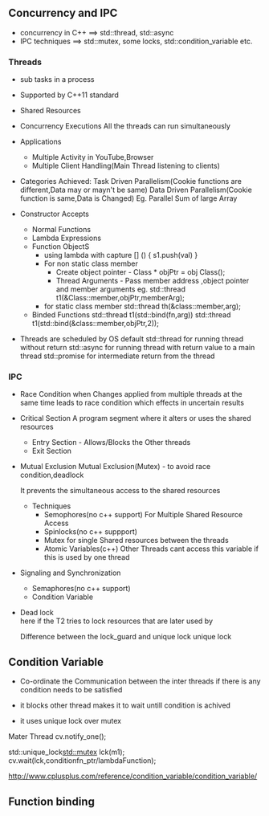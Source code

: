 ## Concurrency and IPC
* concurrency in C++ ==> std::thread, std::async
* IPC techniques  ==> std::mutex, some locks, std::condition_variable etc.

### Threads
* sub tasks in a process
* Supported by C++11 standard
* Shared Resources
* Concurrency Executions
    All the threads can run simultaneously

* Applications
    * Multiple Activity in YouTube,Browser
    * Multiple Client Handling(Main Thread listening to clients)

* Categories Achieved:
    Task Driven Parallelism(Cookie functions are different,Data may or mayn't be same)
    Data Driven Parallelism(Cookie function is same,Data is Changed)
        Eg. Parallel Sum of large Array

* Constructor Accepts
    * Normal Functions
    * Lambda Expressions
    * Function ObjectS
        * using lambda with capture [] () { s1.push(val) }
        * For non static class member
            * Create object pointer - Class * objPtr = obj Class();
            * Thread Arguments - Pass member address ,object pointer and member arguments
                eg. std::thread t1(&Class::member,objPtr,memberArg);       
        * for static class member
            std::thread th(&class::member,arg);
    * Binded Functions
        std::thread t1(std::bind(fn,arg))
        std::thread t1(std::bind(&class::member,objPtr,2));
        
* Threads are scheduled by OS default
    std::thread
        for running thread without return
    std::async
        for running thread with return value to a main thread
        std::promise
        for intermediate return from the thread

### IPC 
* Race Condition
    when Changes applied from multiple threads at the same time leads to race condition which effects in uncertain results

* Critical Section
    A program segment where it alters or uses the shared resources 
    * Entry Section - Allows/Blocks the Other threads
    * Exit Section

* Mutual Exclusion
Mutual Exclusion(Mutex) - to avoid race condition,deadlock


    It prevents the simultaneous access to the shared resources
    * Techniques
        * Semophores(no c++ support)
            For Multiple Shared Resource Access
        * Spinlocks(no c++ suppport)
        * Mutex
            for single Shared resources between the threads
        * Atomic Variables(c++)
            Other Threads cant access this variable if this is used by one thread

* Signaling and Synchronization
    * Semaphores(no c++ support)
    * Condition Variable

* Dead lock   
here if the T2 tries to lock resources that are later used by 

    Difference between the lock_guard and unique lock
    unique lock


## Condition Variable
* Co-ordinate the Communication between the inter threads if there is any condition needs to be satisfied
* it blocks other thread makes it to wait untill condition is achived

* it uses unique lock over mutex

Mater Thread
cv.notify_one();

std::unique_lock<std::mutex> lck(m1);
cv.wait(lck,conditionfn_ptr/lambdaFunction);



http://www.cplusplus.com/reference/condition_variable/condition_variable/


## Function binding


